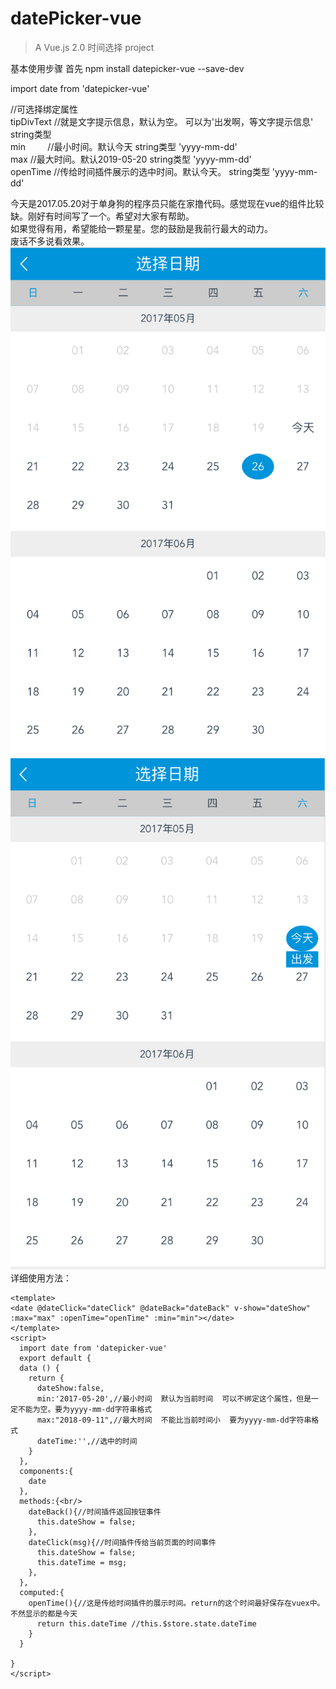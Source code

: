 # datePicker-vue

> A Vue.js 2.0  时间选择 project

基本使用步骤
首先
npm install datepicker-vue --save-dev

import date from 'datepicker-vue'

//可选择绑定属性<br/>
tipDivText  //就是文字提示信息，默认为空。 可以为'出发啊，等文字提示信息'  string类型<br/> 
min         //最小时间。默认今天   string类型 'yyyy-mm-dd'<br/>
max         //最大时间。默认2019-05-20   string类型 'yyyy-mm-dd'<br/>
openTime    //传给时间插件展示的选中时间。默认今天。 string类型 'yyyy-mm-dd'<br/>

今天是2017.05.20对于单身狗的程序员只能在家撸代码。感觉现在vue的组件比较缺。刚好有时间写了一个。希望对大家有帮助。<br/>
如果觉得有用，希望能给一颗星星。您的鼓励是我前行最大的动力。<br/>
废话不多说看效果。<br/>
![效果图](./img/show1.png)<br/>
![效果图](./img/show2.png)<br/>
详细使用方法：<br/>
```vue
<template>  
<date @dateClick="dateClick" @dateBack="dateBack" v-show="dateShow" :max="max" :openTime="openTime" :min="min"></date>
</template> 
<script>
  import date from 'datepicker-vue'
  export default {
  data () {
    return {
      dateShow:false,
      min:'2017-05-20',//最小时间  默认为当前时间  可以不绑定这个属性，但是一定不能为空。要为yyyy-mm-dd字符串格式
      max:"2018-09-11",//最大时间  不能比当前时间小  要为yyyy-mm-dd字符串格式
      dateTime:'',//选中的时间
    }
  },
  components:{
    date
  },
  methods:{<br/>
    dateBack(){//时间插件返回按钮事件
      this.dateShow = false;
    },
    dateClick(msg){//时间插件传给当前页面的时间事件
      this.dateShow = false;
      this.dateTime = msg;
    },
  },
  computed:{
    openTime(){//这是传给时间插件的展示时间。return的这个时间最好保存在vuex中。不然显示的都是今天
      return this.dateTime //this.$store.state.dateTime
    }
  }

}
</script>



